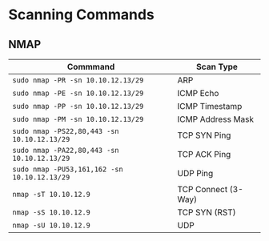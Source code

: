 # Scanning Commands
## NMAP
| Commmand | Scan Type|
|----------|----------|
|`sudo nmap -PR -sn 10.10.12.13/29`| ARP|
|`sudo nmap -PE -sn 10.10.12.13/29`| ICMP Echo|
|`sudo nmap -PP -sn 10.10.12.13/29`| ICMP Timestamp|
|`sudo nmap -PM -sn 10.10.12.13/29`| ICMP Address Mask|
|`sudo nmap -PS22,80,443 -sn 10.10.12.13/29`| TCP SYN Ping|
|`sudo nmap -PA22,80,443 -sn 10.10.12.13/29`| TCP ACK Ping|
|`sudo nmap -PU53,161,162 -sn 10.10.12.13/29`| UDP Ping|
|`nmap -sT 10.10.12.9`| TCP Connect (3-Way)|
|`nmap -sS 10.10.12.9`| TCP SYN (RST)|
|`nmap -sU 10.10.12.9`| UDP|
